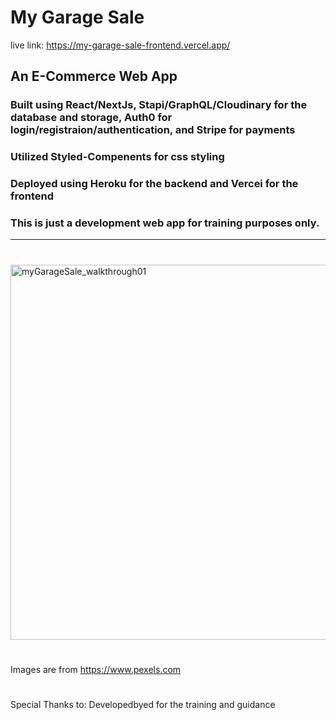 # My Garage Sale

live link: https://my-garage-sale-frontend.vercel.app/

## An E-Commerce Web App
### Built using React/NextJs, Stapi/GraphQL/Cloudinary for the database and storage, Auth0 for login/registraion/authentication, and Stripe for payments
### Utilized Styled-Compenents for css styling
### Deployed using Heroku for the backend and Vercei for the frontend
###
### This is just a development web app for training purposes only.
_____

#

<img src="./assets/images/myGarageSale_walkthrough01.gif" width="600" alt='myGarageSale_walkthrough01' />

#
Images are from https://www.pexels.com
#
Special Thanks to: Developedbyed for the training and guidance




